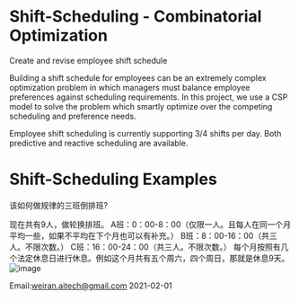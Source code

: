 
# Shift-Scheduling - Combinatorial Optimization
Create and revise employee shift schedule

Building a shift schedule for employees can be an extremely complex optimization problem in which managers must balance employee preferences against scheduling requirements. In this project, we use a CSP model to solve the problem which smartly optimize over the competing scheduling and preference needs.

Employee shift scheduling is currently supporting 3/4 shifts per day. Both predictive and reactive scheduling are available.



# Shift-Scheduling Examples

该如何做规律的三班倒排班?

现在共有9人，做轮换排班。
A班：0：00-8：00（仅限一人。且每人在同一个月平均一些，如果不平均在下个月也可以有补充。）
B班：8：00-16：00（共三人。不限次数。）
C班：16：00-24：00（共三人。不限次数。）
每个月按照有几个法定休息日进行休息。例如这个月共有五个周六，四个周日，那就是休息9天。
![image](https://user-images.githubusercontent.com/84350533/119012794-a5a1a800-b996-11eb-8254-cbe54cebc874.png)


Email:weiran.aitech@gmail.com 2021-02-01
